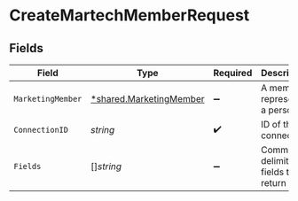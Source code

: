 # CreateMartechMemberRequest


## Fields

| Field                                                                    | Type                                                                     | Required                                                                 | Description                                                              |
| ------------------------------------------------------------------------ | ------------------------------------------------------------------------ | ------------------------------------------------------------------------ | ------------------------------------------------------------------------ |
| `MarketingMember`                                                        | [*shared.MarketingMember](../../../pkg/models/shared/marketingmember.md) | :heavy_minus_sign:                                                       | A member represents a person                                             |
| `ConnectionID`                                                           | *string*                                                                 | :heavy_check_mark:                                                       | ID of the connection                                                     |
| `Fields`                                                                 | []*string*                                                               | :heavy_minus_sign:                                                       | Comma-delimited fields to return                                         |